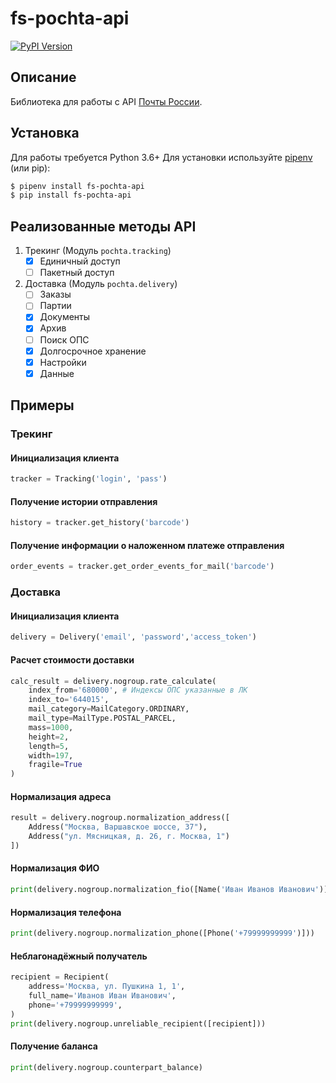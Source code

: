 fs-pochta-api
==========

[![PyPI Version](https://img.shields.io/pypi/v/fs-pochta-api.svg)](https://pypi.python.org/pypi/fs-pochta-api)

Описание
------------
Библиотека для работы с API [Почты России](https://www.pochta.ru/support/business/api).

Установка
------------
Для работы требуется Python 3.6+
Для установки используйте [pipenv](http://pipenv.org/) (или pip):

```bash
$ pipenv install fs-pochta-api
$ pip install fs-pochta-api
```

Реализованные методы API
-----------
1. Трекинг (Модуль `pochta.tracking`)
    * [x] Единичный доступ
    * [ ] Пакетный доступ 
2. Доставка (Модуль `pochta.delivery`)
    * [ ] Заказы
    * [ ] Партии
    * [x] Документы
    * [x] Архив
    * [ ] Поиск ОПС
    * [x] Долгосрочное хранение
    * [x] Настройки
    * [x] Данные
    
Примеры
-------------
### Трекинг
#### Инициализация клиента
```python
tracker = Tracking('login', 'pass')
```

#### Получение истории отправления
```python
history = tracker.get_history('barcode')
```

#### Получение информации о наложенном платеже отправления
```python
order_events = tracker.get_order_events_for_mail('barcode')
```

### Доставка
#### Инициализация клиента
```python
delivery = Delivery('email', 'password','access_token')
```

#### Расчет стоимости доставки
```python
calc_result = delivery.nogroup.rate_calculate(
    index_from='680000', # Индексы ОПС указанные в ЛК
    index_to='644015',
    mail_category=MailCategory.ORDINARY,
    mail_type=MailType.POSTAL_PARCEL,
    mass=1000,
    height=2,
    length=5,
    width=197,
    fragile=True
)
```

#### Нормализация адреса
```python
result = delivery.nogroup.normalization_address([
    Address("Москва, Варшавское шоссе, 37"),
    Address("ул. Мясницкая, д. 26, г. Москва, 1")
])
```

#### Нормализация ФИО
```python
print(delivery.nogroup.normalization_fio([Name('Иван Иванов Иванович')]))
```

#### Нормализация телефона
```python
print(delivery.nogroup.normalization_phone([Phone('+79999999999')]))
```

#### Неблагонадёжный получатель
```python
recipient = Recipient(
    address='Москва, ул. Пушкина 1, 1', 
    full_name='Иванов Иван Иванович', 
    phone='+79999999999',
)
print(delivery.nogroup.unreliable_recipient([recipient]))
```

#### Получение баланса
```python
print(delivery.nogroup.counterpart_balance)
```